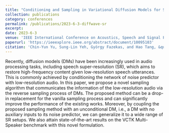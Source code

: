 ```yaml
---
title: "Conditioning and Sampling in Variational Diffusion Models for Speech Super-Resolution"
collection: publications
category: conferences
permalink: /publications/2023-6-3-diffwave-sr
excerpt:
date: 2023-6-3
venue: 'IEEE International Conference on Acoustics, Speech and Signal Processing (ICASSP)'
paperurl: 'https://ieeexplore.ieee.org/abstract/document/10095103'
citation: 'Chin-Yun Yu, Sung-Lin Yeh, György Fazekas, and Hao Tang, &quot;Conditioning and Sampling in Variational Diffusion Models for Speech Super-Resolution&quot;, <i>IEEE International Conference on Acoustics, Speech and Signal Processing</i>, June 2023.'
---
```

Recently, diffusion models (DMs) have been increasingly used in audio processing tasks, including speech super-resolution (SR), which aims to restore high-frequency content given low-resolution speech utterances. This is commonly achieved by conditioning the network of noise predictor with low-resolution audio. In this paper, we propose a novel sampling algorithm that communicates the information of the low-resolution audio via the reverse sampling process of DMs. The proposed method can be a drop-in replacement for the vanilla sampling process and can significantly improve the performance of the existing works. Moreover, by coupling the proposed sampling method with an unconditional DM, i.e., a DM with no auxiliary inputs to its noise predictor, we can generalize it to a wide range of SR setups. We also attain state-of-the-art results on the VCTK Multi-Speaker benchmark with this novel formulation.